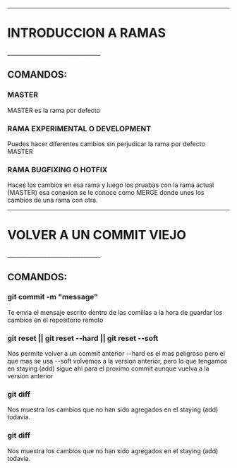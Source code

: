 _________________________________

<h1> INTRODUCCION A RAMAS </h1>
_________________________________

<h2>COMANDOS:</h2>

<h3>MASTER</h3>

<p>
MASTER es la rama por defecto
</p>

<h3>RAMA EXPERIMENTAL O DEVELOPMENT</h3>

<p>
Puedes hacer diferentes cambios sin perjudicar la rama por defecto MASTER
</p>

<h3>RAMA BUGFIXING O HOTFIX</h3>

<p>
Haces los cambios en esa rama y luego los pruabas con la rama actual (MASTER) esa conexion se le conoce como MERGE donde unes los cambios de una rama con otra.
</p>

_________________________________

<h1> VOLVER A UN COMMIT VIEJO </h1>
_________________________________

<h2>COMANDOS:</h2>

<h3>git commit -m "message"</h3>

<p>
Te envia el mensaje escrito dentro de las comillas a la hora de guardar los cambios en el repositorio remoto
</p>

<h3>git reset || git reset --hard  || git reset --soft</h3>

<p>
Nos permite volver a un commit anterior
--hard es el mas peligroso pero el que mas se usa
--soft volvemos a la version anterior, pero lo que tengamos en staying (add) sigue ahi para el proximo commit aunque vuelva a la version anterior
</p>

<h3>git diff</h3>

<p>
Nos muestra los cambios que no han sido agregados en el staying (add) todavia.
</p>

<h3>git diff</h3>

<p>
Nos muestra los cambios que no han sido agregados en el staying (add) todavia.
</p>
